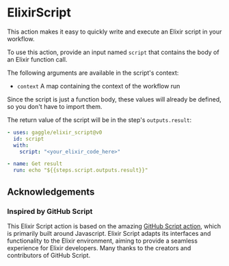 # ElixirScript

This action makes it easy to quickly write and execute an Elixir script in your workflow.

To use this action, provide an input named `script` that contains the body of an Elixir function call.

The following arguments are available in the script's context:

* `context` A map containing the context of the workflow run

Since the script is just a function body, these values will already be defined, so you don't have to import them.

The return value of the script will be in the step's `outputs.result`:

```yaml
- uses: gaggle/elixir_script@v0
  id: script
  with:
    script: "<your_elixir_code_here>"

- name: Get result
  run: echo "${{steps.script.outputs.result}}"
```

## Acknowledgements

### Inspired by GitHub Script

This Elixir Script action is based on the amazing [GitHub Script action][github-script],
which is primarily built around Javascript.
Elixir Script adapts its interfaces and functionality to the Elixir environment,
aiming to provide a seamless experience for Elixir developers.
Many thanks to the creators and contributors of GitHub Script.

[github-script]: https://github.com/marketplace/actions/github-script

[tentacat]: https://github.com/edgurgel/tentacat
